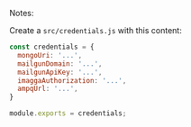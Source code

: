 Notes:

Create a `src/credentials.js` with this content:

```javascript
const credentials = {
  mongoUri: '...',
  mailgunDomain: '...',
  mailgunApiKey: '...',
  imaggaAuthorization: '...',
  ampqUrl: '...',
}

module.exports = credentials;
```
